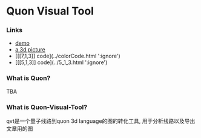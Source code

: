 # Quon Visual Tool


### Links

+ [demo](../demo.html ':ignore')
+ [a 3d picture](../special.html ':ignore')
+ [\[\[7,1,3]] code](../colorCode.html ':ignore')
+ [\[\[5,1,3]] code](../5_1_3.html ':ignore')

### What is Quon?

TBA

### What is Quon-Visual-Tool?

qvt是一个量子线路到quon 3d language的图的转化工具, 用于分析线路以及导出文章用的图

